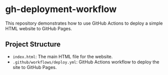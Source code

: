 # gh-deployment-workflow

This repository demonstrates how to use GitHub Actions to deploy a simple HTML website to GitHub Pages.

## Project Structure
- `index.html`: The main HTML file for the website.
- `.github/workflows/deploy.yml`: GitHub Actions workflow to deploy the site to GitHub Pages.

